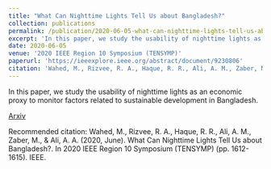 ```yaml
---
title: "What Can Nighttime Lights Tell Us about Bangladesh?"
collection: publications
permalink: /publication/2020-06-05-what-can-nighttime-lights-tell-us-about-bangladesh
excerpt: 'In this paper, we study the usability of nighttime lights as an economic proxy to monitor factors related to sustainable development in Bangladesh.'
date: 2020-06-05
venue: '2020 IEEE Region 10 Symposium (TENSYMP)'
paperurl: 'https://ieeexplore.ieee.org/abstract/document/9230806'
citation: 'Wahed, M., Rizvee, R. A., Haque, R. R., Ali, A. M., Zaber, M., & Ali, A. A. (2020, June). What Can Nighttime Lights Tell Us about Bangladesh?. In 2020 IEEE Region 10 Symposium (TENSYMP) (pp. 1612-1615). IEEE.'
---
```

In this paper, we study the usability of nighttime lights as an economic proxy to monitor factors related to sustainable development in Bangladesh.

[Arxiv](https://ieeexplore.ieee.org/abstract/document/9230806)

Recommended citation: Wahed, M., Rizvee, R. A., Haque, R. R., Ali, A. M., Zaber, M., & Ali, A. A. (2020, June). What Can Nighttime Lights Tell Us about Bangladesh?. In 2020 IEEE Region 10 Symposium (TENSYMP) (pp. 1612-1615). IEEE.